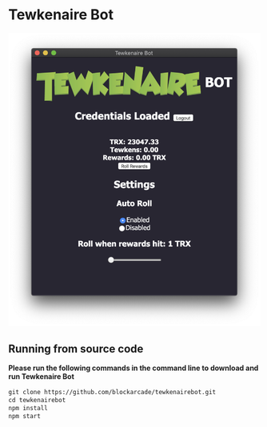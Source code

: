 # Tewkenaire Bot

![](./screenshot.png)

## Running from source code

**Please run the following commands in the command line to download and run Tewkenaire Bot**

```
git clone https://github.com/blockarcade/tewkenairebot.git
cd tewkenairebot
npm install
npm start
```